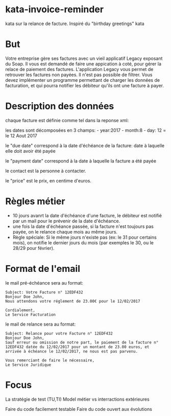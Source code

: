 # kata-invoice-reminder
kata sur la relance de facture. Inspiré du "birthday greetings" kata

# But
Votre entreprise gère ses factures avec un vieil applicatif Legacy exposant du Soap.
Il vous est demandé de faire une appication à coté, pour gérer la relace de paiement des factures.
L'application Legacy vous permet de retrouver les factures non payées. Il n'est pas possible de filtrer. 
Vous devez implémenter un programme permettant de charger les données de facturation, et qui pourra notifier les débiteur qu'ils ont une facture à payer.


# Description des données

chaque facture est définie comme tel dans la reponse xml: 

les dates sont décomposées en 3 champs:
         - year:2017
         - month:8
         - day: 12
         = le 12 Aout 2017

le "due date" correspond à la date d'échéance de la facture: date à laquelle elle doit avoir été payée

le "payment date" correspond à la date à laquelle la facture a été payée

le contact est la personne à contacter.

le "price" est le prix, en centime d'euros.

# Règles métier

* 10 jours avanrt la date d'échéance d'une facture, le débiteur est notifié par un mail pour le prévenir de la date d'échéance.
* une fois la date d'échéance passée, si la facture n'est toujours pas payée, on le relance chaque mois au même jours.
* Règle spéciale: Si le même jours n'existe pas (ex: le 31 pour certains mois), on notifie le dernier jours du mois (par exemples le 30, ou le 28/29 pour février).


# Format de l'email
le mail pré-échéance sera au format:

```
Subject: Votre Facture n° 12EDF432
Bonjour Doe John,
Nous attendons votre réglement de 23.00€ pour le 12/02/2017

Cordialement,
Le Service Facturation
```

le mail de relance sera au format:

```
Subject: Relance pour votre Facture n° 12EDF432
Bonjour Doe John,
Sauf erreur ou omission de notre part, le paiement de la facture n° 12EDF432 datée du 12/02/2017 pour un montant de 23.00 euros, et arrivée à échéance le 12/02/2017, ne nous est pas parvenu. 

Vous remerciant de faire le nécessaire,
Le Service Juridique
```

# Focus
La stratégie de test (TU,TI)
Model métier vs interractions extérieures 

Faire du code facilement testable
Faire du code ouvert aux évolutions





